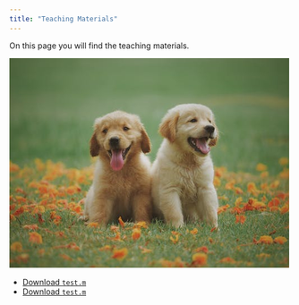 ```yaml
---
title: "Teaching Materials"
---
```


On this page you will find the teaching materials.

![Picture of a dog.](Picture_1.jpg)

- [Download `test.m`](test_2020.m)
- [Download `test.m`](test_2020.m)